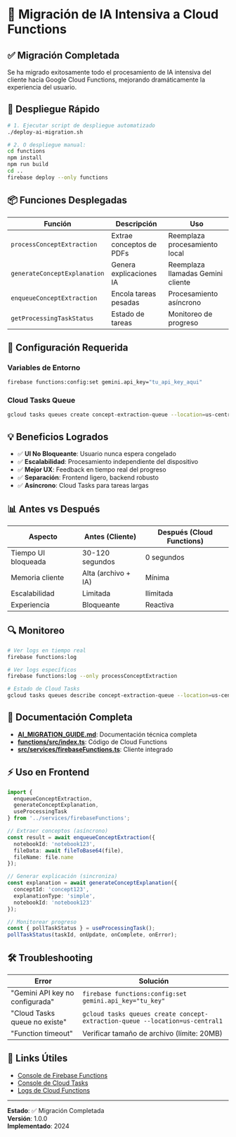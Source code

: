 # 🤖 Migración de IA Intensiva a Cloud Functions

## ✅ Migración Completada

Se ha migrado exitosamente todo el procesamiento de IA intensiva del cliente hacia Google Cloud Functions, mejorando dramáticamente la experiencia del usuario.

## 🚀 Despliegue Rápido

```bash
# 1. Ejecutar script de despliegue automatizado
./deploy-ai-migration.sh

# 2. O despliegue manual:
cd functions
npm install
npm run build
cd ..
firebase deploy --only functions
```

## 📦 Funciones Desplegadas

| Función | Descripción | Uso |
|---------|-------------|-----|
| `processConceptExtraction` | Extrae conceptos de PDFs | Reemplaza procesamiento local |
| `generateConceptExplanation` | Genera explicaciones IA | Reemplaza llamadas Gemini cliente |
| `enqueueConceptExtraction` | Encola tareas pesadas | Procesamiento asíncrono |
| `getProcessingTaskStatus` | Estado de tareas | Monitoreo de progreso |

## 🔧 Configuración Requerida

### Variables de Entorno
```bash
firebase functions:config:set gemini.api_key="tu_api_key_aqui"
```

### Cloud Tasks Queue
```bash
gcloud tasks queues create concept-extraction-queue --location=us-central1
```

## 💡 Beneficios Logrados

- ✅ **UI No Bloqueante**: Usuario nunca espera congelado
- ✅ **Escalabilidad**: Procesamiento independiente del dispositivo
- ✅ **Mejor UX**: Feedback en tiempo real del progreso
- ✅ **Separación**: Frontend ligero, backend robusto
- ✅ **Asíncrono**: Cloud Tasks para tareas largas

## 📊 Antes vs Después

| Aspecto | Antes (Cliente) | Después (Cloud Functions) |
|---------|-----------------|---------------------------|
| Tiempo UI bloqueada | 30-120 segundos | 0 segundos |
| Memoria cliente | Alta (archivo + IA) | Mínima |
| Escalabilidad | Limitada | Ilimitada |
| Experiencia | Bloqueante | Reactiva |

## 🔍 Monitoreo

```bash
# Ver logs en tiempo real
firebase functions:log

# Ver logs específicos
firebase functions:log --only processConceptExtraction

# Estado de Cloud Tasks
gcloud tasks queues describe concept-extraction-queue --location=us-central1
```

## 📖 Documentación Completa

- **[AI_MIGRATION_GUIDE.md](./AI_MIGRATION_GUIDE.md)**: Documentación técnica completa
- **[functions/src/index.ts](./functions/src/index.ts)**: Código de Cloud Functions
- **[src/services/firebaseFunctions.ts](./src/services/firebaseFunctions.ts)**: Cliente integrado

## ⚡ Uso en Frontend

```typescript
import { 
  enqueueConceptExtraction, 
  generateConceptExplanation,
  useProcessingTask 
} from '../services/firebaseFunctions';

// Extraer conceptos (asíncrono)
const result = await enqueueConceptExtraction({
  notebookId: 'notebook123',
  fileData: await fileToBase64(file),
  fileName: file.name
});

// Generar explicación (sincroniza)
const explanation = await generateConceptExplanation({
  conceptId: 'concept123',
  explanationType: 'simple',
  notebookId: 'notebook123'
});

// Monitorear progreso
const { pollTaskStatus } = useProcessingTask();
pollTaskStatus(taskId, onUpdate, onComplete, onError);
```

## 🛠️ Troubleshooting

| Error | Solución |
|-------|----------|
| "Gemini API key no configurada" | `firebase functions:config:set gemini.api_key="tu_key"` |
| "Cloud Tasks queue no existe" | `gcloud tasks queues create concept-extraction-queue --location=us-central1` |
| "Function timeout" | Verificar tamaño de archivo (límite: 20MB) |

## 🔗 Links Útiles

- [Console de Firebase Functions](https://console.firebase.google.com/project/simonkey-5c78f/functions)
- [Console de Cloud Tasks](https://console.cloud.google.com/cloudtasks)
- [Logs de Cloud Functions](https://console.cloud.google.com/logs)

---

**Estado**: ✅ Migración Completada  
**Versión**: 1.0.0  
**Implementado**: 2024
